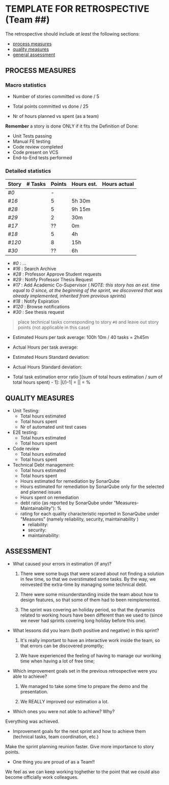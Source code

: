 TEMPLATE FOR RETROSPECTIVE (Team ##)
=====================================

The retrospective should include _at least_ the following
sections:

- [process measures](#process-measures)
- [quality measures](#quality-measures)
- [general assessment](#assessment)

## PROCESS MEASURES 

### Macro statistics

- Number of stories committed vs done 
 / 5



- Total points committed vs done 
 / 25


- Nr of hours planned vs spent (as a team)


**Remember**  a story is done ONLY if it fits the Definition of Done:
 
- Unit Tests passing
- Manual FE testing
- Code review completed
- Code present on VCS
- End-to-End tests performed


### Detailed statistics

| Story  | # Tasks | Points | Hours est. | Hours actual |
|--------|---------|--------|------------|--------------|
| _#0_   |         |    -   |              |              |
| _#16_  |         |    5   |    5h 30m    |              |
| _#28_  |         |    5   |    9h 15m    |              |    
| _#29_  |         |    2   |     30m      |              |    
| _#17_  |         |   ??   |      0m      |              |    
| _#18_  |         |    5   |      4h      |              |
| _#120_ |         |    8   |     15h      |              |    
| _#30_  |         |   ??   |      6h      |              |        
   
- _#0_ : ...
- _#16_ : Search Archive
- _#28_ : Professor Approve Student requests
- _#29_ : Notify Professor Thesis Request
- _#17_ : Add Academic Co-Supervisor (<i> NOTE: this story has an est. time equal to 0 since, at the beginning of the sprint, we discovered that was already implemented, inherited from provious sprints</i>)
- _#18_ : Notify Expiration
- _#120_ : Browse notifications
- _#30_ : See thesis request

> place technical tasks corresponding to story `#0` and leave out story points (not applicable in this case)

- Estimated Hours per task average: 100h 10m / 40 tasks = 2h45m
- Actual Hours per task average: 
- Estimated Hours Standard deviation:
- Actual Hours Standard deviation:

- Total task estimation error ratio [(sum of total hours estimation / sum of total hours spent) - 1]:  |(/)-1|  = || = %

  
## QUALITY MEASURES 

- Unit Testing:
  - Total hours estimated 
  - Total hours spent 
  - Nr of automated unit test cases
- E2E testing:
  - Total hours estimated 
  - Total hours spent 
- Code review 
  - Total hours estimated 
  - Total hours spent 
- Technical Debt management:
  - Total hours estimated 
  - Total hours spent 
  - Hours estimated for remediation by SonarQube 
  - Hours estimated for remediation by SonarQube only for the selected and planned issues 
  - Hours spent on remediation 
  - debt ratio (as reported by SonarQube under "Measures-Maintainability"): %
  - rating for each quality characteristic reported in SonarQube under "Measures" (namely reliability, security, maintainability )
    - reliability: 
    - security: 
    - maintainability: 
  
## ASSESSMENT

- What caused your errors in estimation (if any)?

  1. There were some bugs that were scared about not finding a solution in few time, so that we overstimated some tasks. 
By the way, we reinvested the extra-time by managing some technical debt.

  2. There were some misunderstanding inside the team about how to design features, so that some of them had to been
reimplemented. 

  3. The sprint was covering an holiday period, so that the dynamics related to working hours have been different than we used to (since we never had sprints covering long holiday before this one).


- What lessons did you learn (both positive and negative) in this sprint?

  1. It's really important to have an interactive work inside the team, so that errors can be discovered promptly;

  2. We have experienced the feeling of having to manage our woriking time when having a lot of free time;

- Which improvement goals set in the previous retrospective were you able to achieve? 

  1. We managed to take some time to prepare the demo and the presentation.
  
  2. We REALLY improved our estimation a lot.

- Which ones you were not able to achieve? Why?

Everything was achieved.


- Improvement goals for the next sprint and how to achieve them (technical tasks, team coordination, etc.)

Make the sprint planning reunion faster.
Give more importance to story points.

- One thing you are proud of as a Team!!

We feel as we can keep working toghether to the point that we could also become officially work colleagues.